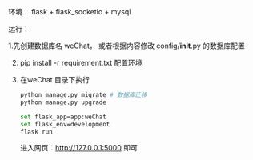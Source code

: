 环境： flask + flask_socketio + mysql 

运行： 

  1.先创建数据库名 weChat， 或者根据内容修改 config/__init__.py 的数据库配置

2. pip install -r requirement.txt  配置环境

3. 在weChat 目录下执行

   ```bash
   python manage.py migrate # 数据库迁移
   python manage.py upgrade 
   
   set flask_app=app:weChat
   set flask_env=development
   flask run
   ```

   进入网页：http://127.0.0.1:5000 即可

   


